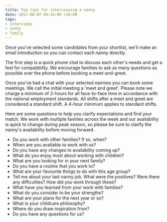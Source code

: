 ```yaml
---
title: Top tips for interviewing a nanny
date: 2017-06-07 09:34:00 +10:00
tags:
- interviews
- nanny
- family
---
```


Once you've selected some candidates from your shortlist, we'll make an email introduction so you can contact each nanny directly. 

The first step is a quick phone chat to discuss each other's needs and get a feel for compatibility. We encourage families to ask as many questions as possible over the phone before booking a meet-and-greet. 

Once you've had a chat with your selected nannies you can book some meetings. We call the initial meeting a 'meet and greet'. Please note we charge a minimum of 2-hours for all face-to-face time in accordance with the national employment standards. All shifts after a meet and greet are considered a standard shift. A 4-hour minimum applies to standard shifts.  

Here are some questions to help you clarify expectations and find your match. We work with multiple families across the week and our availability is quick to change during peak season, so please be sure to clarify the nanny's availability before moving forward. 

* Do you work with other families? If so, when? 
* When are you available to work with us? 
* Do you have any changes to availability coming up? 
* What do you enjoy most about working with children? 
* What are you looking for in your next family? 
* Do you have a routine that you work to? 
* What are your favourite things to do with this age group? 
* Tell me about your last nanny job. What were the positives? Were there any difficulties? How did you work through these? 
* What have you learned from your work with families? 
* What do you consider to be your strengths? 
* What are your plans for the next year or so? 
* What is your childcare philosophy? 
* Where do you draw inspiration from? 
* Do you have any questions for us? 
